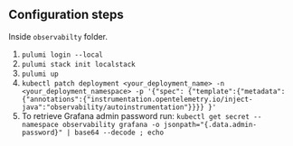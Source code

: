 ## Configuration steps

Inside `observabilty` folder. 

1. `pulumi login --local`
2. `pulumi stack init localstack`
3. `pulumi up`
4. `kubectl patch deployment <your_deployment_name> -n <your_deployment_namespace> -p '{"spec": {"template":{"metadata":{"annotations":{"instrumentation.opentelemetry.io/inject-java":"observability/autoinstrumentation"}}}} }'`
5. To retrieve Grafana admin password run: `kubectl get secret --namespace observability grafana -o jsonpath="{.data.admin-password}" | base64 --decode ; echo`